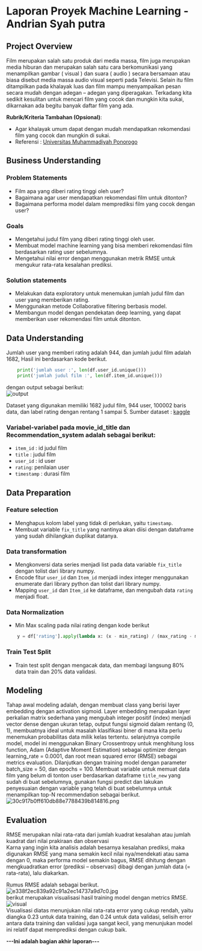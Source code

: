 # Laporan Proyek Machine Learning - Andrian Syah putra
 
## Project Overview
Film merupakan salah satu produk dari media massa, film juga merupakan media hiburan dan merupakan salah satu cara berkomunikasi yang menampilkan gambar ( visual ) dan suara ( audio ) secara bersamaan atau biasa disebut media massa audio visual seperti pada Televisi. Selain itu film ditampilkan pada khalayak luas dan film mampu menyampaikan pesan secara mudah dengan adegan – adegan yang diperagakan. Terkadang kita sedikit kesulitan untuk mencari film yang cocok dan mungkin kita sukai, dikarnakan ada begitu banyak daftar film yang ada.
 
**Rubrik/Kriteria Tambahan (Opsional)**:
- Agar khalayak umum dapat dengan mudah mendapatkan rekomendasi film yang cocok dan mungkin di sukai.
- Referensi : [Universitas Muhammadiyah Ponorogo](http://eprints.umpo.ac.id/4237/2/BAB%20I.pdf#:~:text=A.%20Latar%20Belakang%20Masalah%20Film%20merupakan%20salah%20satu,dan%20merupakan%20salah%20satu%20cara%20berkomunikasi%20yang%20menampilkan) 
 
## Business Understanding
 
### Problem Statements
- Film apa yang diberi rating tinggi oleh user?
- Bagaimana agar user mendapatkan rekomendasi film untuk ditonton?
- Bagaimana performa model dalam memprediksi film yang cocok dengan user?

### Goals
- Mengetahui judul film yang diberi rating tinggi oleh user.
- Membuat model machine learning yang bisa memberi rekomendasi film berdasarkan rating user sebelumnya.
- Mengetahui nilai error dengan menggunakan metrik RMSE untuk mengukur rata-rata kesalahan prediksi.
 
### Solution statements
- Melakukan data exploratory untuk menemukan jumlah judul film dan user yang memberikan rating.
- Menggunakan metode Collaborative filtering berbasis model.
- Membangun model dengan pendekatan deep learning, yang dapat memberikan user rekomendasi film untuk ditonton.
 
## Data Understanding
Jumlah user yang memberi rating adalah 944, dan jumlah judul film adalah 1682, Hasil ini berdasarkan kode berikut.
```python 
    print('jumlah user :', len(df.user_id.unique()))
    print('jumlah judul film :', len(df.item_id.unique()))
```
dengan output sebagai berikut:
\
![output](https://zippyimage.com/images/2021/11/16/a914136721934a32c7dddc94eb9a7796.png)
 
Dataset yang digunakan memiliki 1682 judul film, 944 user, 100002 baris data, dan label rating dengan rentang 1 sampai 5.
Sumber dataset : [kaggle](https://www.kaggle.com/zeeshanmulla/recommendation-system-movie/code)
 
### Variabel-variabel pada movie_id_title dan Recommendation_system adalah sebagai berikut:
- `item_id` : id judul film
- `title` : judul film
- `user_id` : id user
- `rating`: penilaian user
- `timestamp` : durasi film
 
## Data Preparation

### Feature selection
- Menghapus kolom label yang tidak di perlukan, yaitu `timestamp`.
- Membuat variable `fix_title` yang nantinya akan diisi dengan dataframe yang sudah dihilangkan duplikat datanya.
### Data transformation
- Mengkonversi data series menjadi list pada data variable `fix_title` dengan tolist dari library numpy.
- Encode fitur `user_id` dan `Item_id` menjadi index integer menggunakan enumerate dari library python dan tolist dari library numpy.
- Mapping `user_id` dan `Item_id` ke dataframe, dan mengubah data `rating` menjadi float.
### Data Normalization
- Min Max scaling pada nilai rating dengan kode berikut
```python
    y = df['rating'].apply(lambda x: (x - min_rating) / (max_rating - min_rating)).values
```
### Train Test Split
- Train test split dengan mengacak data, dan membagi langsung 80% data train dan 20% data validasi.
 
## Modeling
Tahap awal modeling adalah, dengan membuat class yang berisi layer embedding dengan activation sigmoid. Layer embedding merupakan layer perkalian matrix sederhana yang mengubah integer positif (index) menjadi vector dense dengan ukuran tetap, output fungsi sigmoid dalam rentang (0, 1), membuatnya ideal untuk masalah klasifikasi biner di mana kita perlu menemukan probabilitas data milik kelas tertentu.
selanjutnya compile model, model ini menggunakan Binary Crossentropy untuk menghitung loss function, Adam (Adaptive Moment Estimation) sebagai optimizer dengan learning_rate = 0.0001, dan root mean squared error (RMSE) sebagai metrics evaluation. Dilanjutkan dengan training model dengan parameter batch_size = 50, dan epochs = 100. Membuat variable untuk memuat data film yang belum di tonton user berdasarkan dataframe `title_new` yang sudah di buat sebelumnya, gunakan fungsi predict dan lakukan penyesuaian dengan variable yang telah di buat sebelumnya untuk menampilkan top-N recommendation sebagai berikut.
\
![30c917b0ff610db88e7788439b814816.png](https://zippyimage.com/images/2021/11/19/30c917b0ff610db88e7788439b814816.png)

## Evaluation

RMSE merupakan nilai rata-rata dari jumlah kuadrat kesalahan atau jumlah kuadrat dari nilai prakiraan dan observasi                           
Karna yang ingin kita analisis adalah besarnya kesalahan prediksi, maka digunakan RMSE yang mana semakin kecil nilai nya/mendekati atau sama dengan 0, maka performa model semakin bagus, RMSE dihitung dengan mengkuadratkan error (prediksi – observasi) dibagi dengan jumlah data (= rata-rata), lalu diakarkan.    

Rumus RMSE adalah sebagai berikut.
\
![e338f2ec839a92c91a2ec14737a9d7c0.jpg](https://zippyimage.com/images/2021/11/19/e338f2ec839a92c91a2ec14737a9d7c0.jpg)
\
berikut merupakan visualisasi hasil training model dengan metrics RMSE.
\
![visual](https://zippyimage.com/images/2021/11/16/fac426f1f73243b98c9015c4993a5fc3.png)
\
Visualisasi diatas menunjukan nilai rata-rata error yang cukup rendah, yaitu diangka 0.23 untuk data training, dan 0.24 untuk data validasi, selisih error antara data training dan validasi juga sangat kecil, yang menunjukan model ini relatif dapat memprediksi dengan cukup baik.
 
**---Ini adalah bagian akhir laporan---**


 

